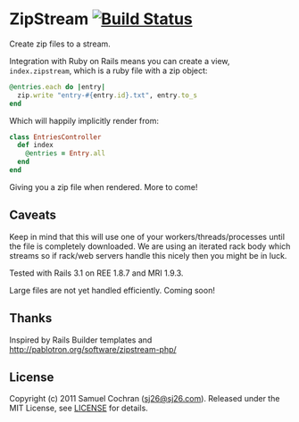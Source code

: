 # ZipStream [![Build Status](https://secure.travis-ci.org/sj26/zipstream.png?branch=master)](http://travis-ci.org/sj26/zipstream)

Create zip files to a stream.

Integration with Ruby on Rails means you can create a view, `index.zipstream`, which is a ruby file with a zip object:

```ruby
@entries.each do |entry|
  zip.write "entry-#{entry.id}.txt", entry.to_s
end
```

Which will happily implicitly render from:

```ruby
class EntriesController
  def index
    @entries = Entry.all
  end
end
```

Giving you a zip file when rendered. More to come!

## Caveats

Keep in mind that this will use one of your workers/threads/processes until the file is completely downloaded. We are using an iterated rack body which streams so if rack/web servers handle this nicely then you might be in luck.

Tested with Rails 3.1 on REE 1.8.7 and MRI 1.9.3.

Large files are not yet handled efficiently. Coming soon!

## Thanks

Inspired by Rails Builder templates and http://pablotron.org/software/zipstream-php/

## License

Copyright (c) 2011 Samuel Cochran (sj26@sj26.com). Released under the MIT License, see [LICENSE][license] for details.

  [license]: https://github.com/sj26/zipstream/blob/master/LICENSE
